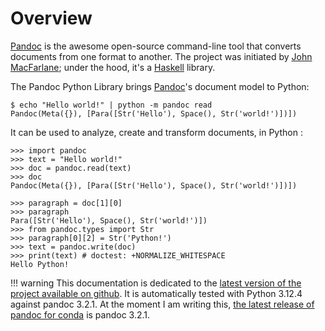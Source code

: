 
Overview
================================================================================

[Pandoc] is the awesome open-source command-line tool that converts documents 
from one format to another. The project was initiated by [John MacFarlane]; 
under the hood, it's a [Haskell] library.

The Pandoc Python Library brings [Pandoc]'s document model to Python:

    $ echo "Hello world!" | python -m pandoc read 
    Pandoc(Meta({}), [Para([Str('Hello'), Space(), Str('world!')])])

It can be used to analyze, create and transform documents, in Python :

``` pycon
>>> import pandoc
>>> text = "Hello world!"
>>> doc = pandoc.read(text)
>>> doc
Pandoc(Meta({}), [Para([Str('Hello'), Space(), Str('world!')])])

>>> paragraph = doc[1][0]
>>> paragraph
Para([Str('Hello'), Space(), Str('world!')])
>>> from pandoc.types import Str
>>> paragraph[0][2] = Str('Python!')
>>> text = pandoc.write(doc)
>>> print(text) # doctest: +NORMALIZE_WHITESPACE
Hello Python!
```



[Pandoc]: http://pandoc.org/
[John MacFarlane]: http://johnmacfarlane.net/
[Haskell]: https://www.haskell.org/
[Python]: https://www.python.org/
[TPD]: https://hackage.haskell.org/package/pandoc-types-1.23/docs/Text-Pandoc-Definition.html

!!! warning
    This documentation is dedicated to the [latest version of the project
    available on github](https://github.com/boisgera/pandoc). 
    It is automatically tested with Python 3.12.4 against pandoc 3.2.1.
    At the moment I am writing this,
    [the latest release of pandoc for conda](https://anaconda.org/conda-forge/pandoc) 
    is pandoc 3.2.1.
